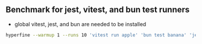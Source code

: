 ## Benchmark for jest, vitest, and bun test runners
- global vitest, jest, and bun are needed to be installed

```zsh
hyperfine --warmup 1 --runs 10 'vitest run apple' 'bun test banana' 'jest orange'
```
